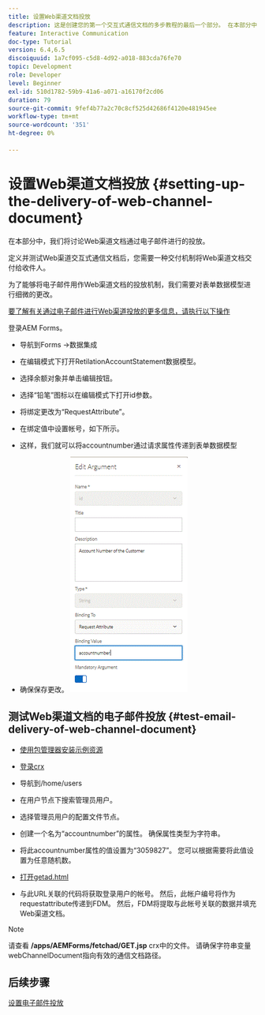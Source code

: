 ```yaml
---
title: 设置Web渠道文档投放
description: 这是创建您的第一个交互式通信文档的多步教程的最后一个部分。 在本部分中，我们将讨论Web渠道文档通过电子邮件进行的投放。
feature: Interactive Communication
doc-type: Tutorial
version: 6.4,6.5
discoiquuid: 1a7cf095-c5d8-4d92-a018-883cda76fe70
topic: Development
role: Developer
level: Beginner
exl-id: 510d1782-59b9-41a6-a071-a16170f2cd06
duration: 79
source-git-commit: 9fef4b77a2c70c8cf525d42686f4120e481945ee
workflow-type: tm+mt
source-wordcount: '351'
ht-degree: 0%

---
```


# 设置Web渠道文档投放 {#setting-up-the-delivery-of-web-channel-document}


在本部分中，我们将讨论Web渠道文档通过电子邮件进行的投放。

定义并测试Web渠道交互式通信文档后，您需要一种交付机制将Web渠道文档交付给收件人。

为了能够将电子邮件用作Web渠道文档的投放机制，我们需要对表单数据模型进行细微的更改。

[要了解有关通过电子邮件进行Web渠道投放的更多信息，请执行以下操作](/help/forms/interactive-communications/delivery-of-web-channel-document-tutorial-use.md)

登录AEM Forms。

* 导航到Forms ->数据集成

* 在编辑模式下打开RetilationAccountStatement数据模型。

* 选择余额对象并单击编辑按钮。

* 选择“铅笔”图标以在编辑模式下打开id参数。

* 将绑定更改为“RequestAttribute”。

* 在绑定值中设置帐号，如下所示。

* 这样，我们就可以将accountnumber通过请求属性传递到表单数据模型

* 确保保存更改。
  ![fdm](assets/requestattribute.gif)

## 测试Web渠道文档的电子邮件投放 {#test-email-delivery-of-web-channel-document}

* [使用包管理器安装示例资源](assets/webchanneldelivery.zip)
* [登录crx](http://localhost:4502/crx/de/index.jsp#)

* 导航到/home/users

* 在用户节点下搜索管理员用户。

* 选择管理员用户的配置文件节点。

* 创建一个名为“accountnumber”的属性。 确保属性类型为字符串。

* 将此accountnumber属性的值设置为“3059827”。 您可以根据需要将此值设置为任意随机数。

* [打开getad.html](http://localhost:4502/content/getad.html)

* 与此URL关联的代码将获取登录用户的帐号。 然后，此帐户编号将作为requestattribute传递到FDM。 然后，FDM将提取与此帐号关联的数据并填充Web渠道文档。

>[!NOTE]
>
>请查看 **/apps/AEMForms/fetchad/GET.jsp** crx中的文件。 请确保字符串变量webChannelDocument指向有效的通信文档路径。

## 后续步骤

[设置电子邮件投放](../interactive-communications/delivery-of-web-channel-document-tutorial-use.md)